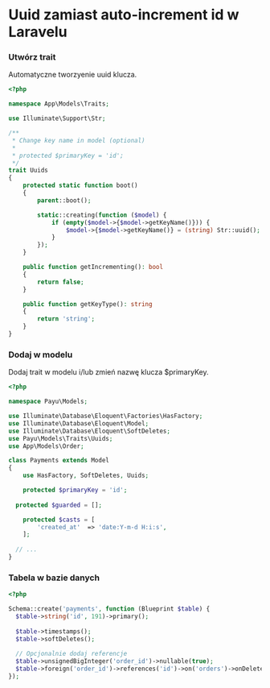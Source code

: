 # Uuid zamiast auto-increment id w Laravelu

### Utwórz trait
Automatyczne tworzyenie uuid klucza.
```php
<?php

namespace App\Models\Traits;

use Illuminate\Support\Str;

/**
 * Change key name in model (optional)
 *
 * protected $primaryKey = 'id';
 */
trait Uuids
{
	protected static function boot()
	{
		parent::boot();

		static::creating(function ($model) {
			if (empty($model->{$model->getKeyName()})) {
				$model->{$model->getKeyName()} = (string) Str::uuid();
			}
		});
	}

	public function getIncrementing(): bool
	{
		return false;
	}

	public function getKeyType(): string
	{
		return 'string';
	}
}
```


### Dodaj w modelu
Dodaj trait w modelu i/lub zmień nazwę klucza $primaryKey.
```php
<?php

namespace Payu\Models;

use Illuminate\Database\Eloquent\Factories\HasFactory;
use Illuminate\Database\Eloquent\Model;
use Illuminate\Database\Eloquent\SoftDeletes;
use Payu\Models\Traits\Uuids;
use App\Models\Order;

class Payments extends Model
{
	use HasFactory, SoftDeletes, Uuids;

	protected $primaryKey = 'id';
  
  protected $guarded = [];

	protected $casts = [
		'created_at'  => 'date:Y-m-d H:i:s',
	];
  
  // ...
}
```

### Tabela w bazie danych

```php
<?php

Schema::create('payments', function (Blueprint $table) {
  $table->string('id', 191)->primary();  
  
  $table->timestamps();
  $table->softDeletes();
  
  // Opcjonalnie dodaj referencje
  $table->unsignedBigInteger('order_id')->nullable(true);
  $table->foreign('order_id')->references('id')->on('orders')->onDelete('cascade')->onUpdate('cascade');
});
```
